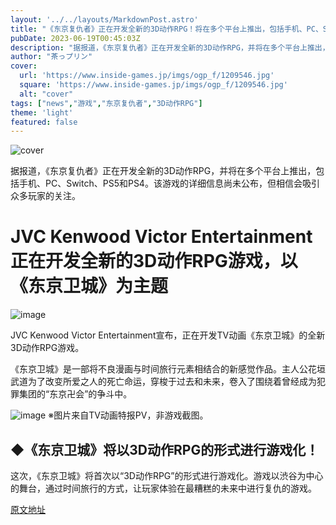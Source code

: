 ```yaml
---
layout: '../../layouts/MarkdownPost.astro'
title: "《东京复仇者》正在开发全新的3D动作RPG！将在多个平台上推出，包括手机、PC、Switch、PS5和PS4"
pubDate: 2023-06-19T00:45:03Z
description: "据报道，《东京复仇者》正在开发全新的3D动作RPG，并将在多个平台上推出，包括手机、PC、Switch、PS5和PS4。"
author: "茶っプリン"
cover:
  url: 'https://www.inside-games.jp/imgs/ogp_f/1209546.jpg'
  square: 'https://www.inside-games.jp/imgs/ogp_f/1209546.jpg'
  alt: "cover"
tags: ["news","游戏","东京复仇者","3D动作RPG"]
theme: 'light'
featured: false
---
```


![cover](https://www.inside-games.jp/imgs/ogp_f/1209546.jpg)

据报道，《东京复仇者》正在开发全新的3D动作RPG，并将在多个平台上推出，包括手机、PC、Switch、PS5和PS4。该游戏的详细信息尚未公布，但相信会吸引众多玩家的关注。

# JVC Kenwood Victor Entertainment正在开发全新的3D动作RPG游戏，以《东京卫城》为主题

![image](https://www.inside-games.jp/imgs/zoom/1209545.jpg)

JVC Kenwood Victor Entertainment宣布，正在开发TV动画《东京卫城》的全新3D动作RPG游戏。

《东京卫城》是一部将不良漫画与时间旅行元素相结合的新感觉作品。主人公花垣武道为了改变所爱之人的死亡命运，穿梭于过去和未来，卷入了围绕着曾经成为犯罪集团的“东京卍会”的争斗中。

![image](https://www.inside-games.jp/imgs/zoom/1209544.jpg)
※图片来自TV动画特报PV，非游戏截图。

## ◆《东京卫城》将以3D动作RPG的形式进行游戏化！

这次，《东京卫城》将首次以“3D动作RPG”的形式进行游戏化。游戏以渋谷为中心的舞台，通过时间旅行的方式，让玩家体验在最糟糕的未来中进行复仇的游戏。

  [原文地址](https://www.inside-games.jp/article/2023/06/19/146634.html)
